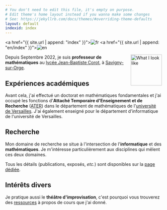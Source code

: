 ```yaml
---
# You don't need to edit this file, it's empty on purpose.
# Edit theme's home layout instead if you wanna make some changes
# See: https://jekyllrb.com/docs/themes/#overriding-theme-defaults
layout: default
indexid: index
---
```

<a href="{{ site.url | append: "index" }}"><img src="/fr32.png" alt="fr"></a>
<a href="{{ site.url | append: "en/index" }}"><img src="/uk32.png" alt="en"></a>

<img align="right" src="photo-10x15.jpg" alt="What I look like" width="100px">

Depuis Septembre 2022, je suis **professeur de mathématiques** au [lycée Jean-Baptiste Corot](http://www.lyc-corot-savigny.ac-versailles.fr/), à [Savigny-sur-Orge](https://www.google.com/maps/place/91600+Savigny-sur-Orge/@48.6874633,2.3077096,12.83z/data=!4m5!3m4!1s0x47e5d8b278401069:0x40b82c3688b40d0!8m2!3d48.6851259!4d2.349282).

## Expériences académiques

Avant cela, j'ai effectué un doctorat en mathématiques fondamentales et j'ai
occupé les fonctions d'**Attaché Temporaire d'Enseignement et de Recherche**
([ATER](https://fr.wikipedia.org/wiki/Attach%C3%A9_temporaire_d%27enseignement_et_de_recherche))
dans le département de mathématiques de l'[université de Versailles](http://www.uvsq.fr/). J'ai également enseigné pour le département d'informatique de l'université de Versailles.

## Recherche

Mon domaine de recherche se situe à l'intersection de l'**informatique** et des
**mathématiques**. Je m'intéresse particulièrement aux disciplines qui mêlent
ces deux domaines.

Tous les détails (publications, exposés, *etc.*) sont disponibles sur la [page dédiée](research).

## Intérêts divers

Je pratique aussi le **théâtre d'improvisation**, c'est pourquoi vous
trouverez des [ressources](impro) à propos de cours que j'ai donné.
